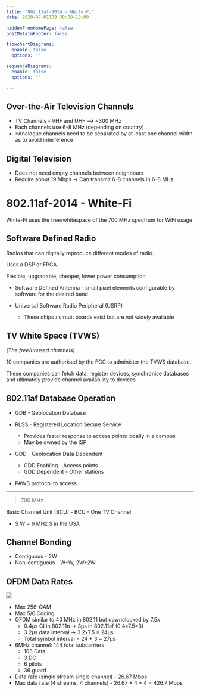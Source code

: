 ```yaml
---
title: "802.11af-2014 - White-Fi"
date: 2020-07-01T09:30:00+10:00

hiddenFromHomePage: false
postMetaInFooter: false

flowchartDiagrams:
  enable: false
  options: ""

sequenceDiagrams: 
  enable: false
  options: ""

---
```


## Over-the-Air Television Channels

* TV Channels - VHF and UHF --> ~300 MHz
* Each channels use 6-8 MHz (depending on country)
* *Analogue channels need to be separated by at least one channel width as to avoid interference

## Digital Television

* Does not need empty channels between neighbours
* Require about 19 Mbps -> Can transmit 6-8 channels in 6-8 MHz

# 802.11af-2014 - White-Fi

White-Fi uses the free/whitespace of the 700 MHz spectrum for WiFi usage

## Software Defined Radio

Radios that can digitally reproduce different modes of radio.

Uses a DSP or FPGA.

Flexible, upgradable, cheaper, lower power consumption

* Software Defined Antenna - small pixel elements configurable by software for the desired band

* Universal Software Radio Peripheral (USRP)
  * These chips / circuit boards exist but are not widely available

## TV White Space (TVWS)

_(The free/unused channels)_

10 companies are authorised by the FCC to administer the TVWS database.

These companies can fetch data, register devices, synchronise databases and ultimately provide channel availability to devices

## 802.11af Database Operation

* GDB - Geolocation Database
* RLSS - Registered Location Secure Service
  * Provides faster response to access points locally in a campus
  * May be owned by the ISP
* GDD - Geolocation Data Dependent
  * GDD Enabling - Access points
  * GDD Dependent - Other stations

* PAWS protocol to access

<!-- ## Registered Location Query Protocol (RLQP)

Protocol for exchange of white space map (WSM) among RLSS, APs, and stations, aka, Channel Schedule Management (CSM)

* CSM Request: APs ask other APs or RLSS about white space map
* APs broadcast beacons on all channels selected.
* Stations associate with the APs.
* Contact Verification Signal (CVS): APs tell their stations white space map and confirm that stations are still associated
* Contact Availability Query (CAQ): Stations ask AP, if they do not receive the map within a timeout interval
* CAQ Response
* Network Channel Control (NCC) Request: Sent by stations to APs requesting use of a channel. AP may forward to RLSS.
* NCC Response: Permission to transmit on requested channel qStations may be disassociated by APs if necessary -->

---

> 700 MHz

Basic Channel Unit (BCU) - BCU - One TV Channel

* $ W = 6 MHz $ in the USA

## Channel Bonding

* Contiguous - 2W
* Non-contiguous - W+W, 2W+2W

## OFDM Data Rates

![](2020-07-01_10-19-21.png)

* Max 256-QAM 
* Max 5/6 Coding
* OFDM similar to 40 MHz in 802.11 but downclocked by 7.5x
  * 0.4μs GI in 802.11n -> 3μs in 802.11af (0.4x7.5=3)
  * 3.2μs data interval -> 3.2x7.5 = 24μs
  * Total symbol interval = 24 + 3 = 27μs
* 6MHz channel: 144 total subcarriers
  * 108 Data
  * 3 DC
  * 6 pilots
  * 36 guard
* Data rate (single stream single channel) - 26.67 Mbps
* Max data rate (4 streams, 4 channels) - 26.67 * 4 * 4 = 426.7 Mbps

